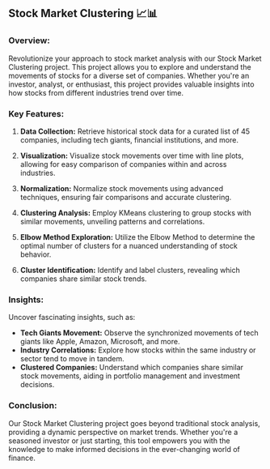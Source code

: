## **Stock Market Clustering 📈📊**

### **Overview:**
Revolutionize your approach to stock market analysis with our Stock Market Clustering project. This project allows you to explore and understand the movements of stocks for a diverse set of companies. Whether you're an investor, analyst, or enthusiast, this project provides valuable insights into how stocks from different industries trend over time.

### **Key Features:**
1. **Data Collection:** Retrieve historical stock data for a curated list of 45 companies, including tech giants, financial institutions, and more.
   
2. **Visualization:** Visualize stock movements over time with line plots, allowing for easy comparison of companies within and across industries.

3. **Normalization:** Normalize stock movements using advanced techniques, ensuring fair comparisons and accurate clustering.

4. **Clustering Analysis:** Employ KMeans clustering to group stocks with similar movements, unveiling patterns and correlations.

5. **Elbow Method Exploration:** Utilize the Elbow Method to determine the optimal number of clusters for a nuanced understanding of stock behavior.

6. **Cluster Identification:** Identify and label clusters, revealing which companies share similar stock trends.

### **Insights:**
Uncover fascinating insights, such as:
- **Tech Giants Movement:** Observe the synchronized movements of tech giants like Apple, Amazon, Microsoft, and more.
- **Industry Correlations:** Explore how stocks within the same industry or sector tend to move in tandem.
- **Clustered Companies:** Understand which companies share similar stock movements, aiding in portfolio management and investment decisions.

### **Conclusion:**
Our Stock Market Clustering project goes beyond traditional stock analysis, providing a dynamic perspective on market trends. Whether you're a seasoned investor or just starting, this tool empowers you with the knowledge to make informed decisions in the ever-changing world of finance.

